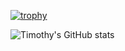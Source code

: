 
[![trophy](https://github-profile-trophy.vercel.app/?username=timothyokooboh&theme=onedark)](https://github.com/ryo-ma/github-profile-trophy)

![Timothy's GitHub stats](https://github-readme-stats-chi-nine-79.vercel.app/api?username=timothyokooboh&theme=dark&show_icons=true&hide=issues&show=contribs)


